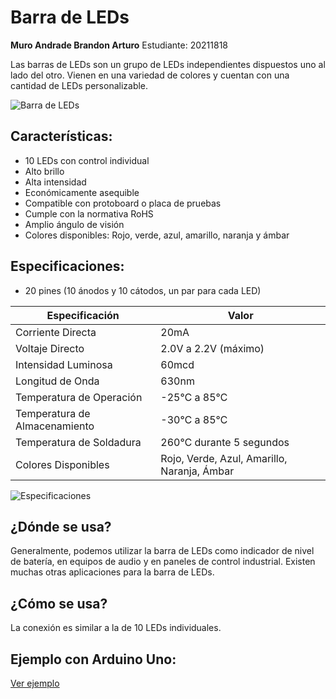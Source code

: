 # Barra de LEDs

**Muro Andrade Brandon Arturo**
Estudiante: 20211818

Las barras de LEDs son un grupo de LEDs independientes dispuestos uno al lado del otro. Vienen en una variedad de colores y cuentan con una cantidad de LEDs personalizable.

![Barra de LEDs](https://www.makerguides.com/wp-content/uploads/2022/10/the-LED-light-bar-graphs-from-Everlight.jpg)

## Características:
- 10 LEDs con control individual
- Alto brillo
- Alta intensidad
- Económicamente asequible
- Compatible con protoboard o placa de pruebas
- Cumple con la normativa RoHS
- Amplio ángulo de visión
- Colores disponibles: Rojo, verde, azul, amarillo, naranja y ámbar

## Especificaciones:
- 20 pines (10 ánodos y 10 cátodos, un par para cada LED)

| Especificación                | Valor                                       |
|-------------------------------|---------------------------------------------|
| Corriente Directa             | 20mA                                        |
| Voltaje Directo               | 2.0V a 2.2V (máximo)                        |
| Intensidad Luminosa           | 60mcd                                       |
| Longitud de Onda              | 630nm                                       |
| Temperatura de Operación      | -25℃ a 85℃                                  |
| Temperatura de Almacenamiento | -30℃ a 85℃                                  |
| Temperatura de Soldadura      | 260℃ durante 5 segundos                     |
| Colores Disponibles           | Rojo, Verde, Azul, Amarillo, Naranja, Ámbar |

![Especificaciones](https://components101.com/sites/default/files/component_pin/LED-Bar-Graph-Pinout.png)

## ¿Dónde se usa?
Generalmente, podemos utilizar la barra de LEDs como indicador de nivel de batería, en equipos de audio y en paneles de control industrial. Existen muchas otras aplicaciones para la barra de LEDs.

## ¿Cómo se usa?
La conexión es similar a la de 10 LEDs individuales.

## Ejemplo con Arduino Uno:
[Ver ejemplo](https://wokwi.com/projects/309829489359061570)
